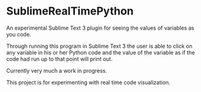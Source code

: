 SublimeRealTimePython
=====================

An experimental Sublime Text 3 plugin for seeing the values of variables as you code.

Through running this program in Sublime Text 3 the user is able to click on any variable in his or her Python code and the value of the variable as if the code had run up to that point will print out. 

Currently very much a work in progress. 

This project is for experimenting with real time code visualization.
